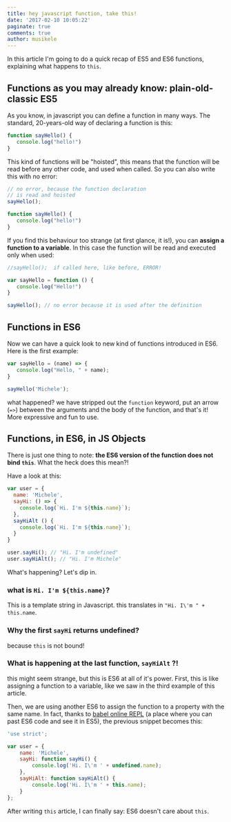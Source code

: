 ```yaml
---
title: hey javascript function, take this!
date: '2017-02-10 10:05:22'
paginate: true
comments: true
author: musikele
---
```

In this article I'm going to do a quick recap of ES5 and ES6 functions, explaining what happens to `this`.

## Functions as you may already know: plain-old-classic ES5

As you know, in javascript you can define a function in many ways. The standard, 20-years-old way of declaring a function is this:

```javascript
function sayHello() {
   console.log("hello!") 
}
```

This kind of functions will be "hoisted", this means that the function will be read before any other code, and used when called. So you can also write this with no error:

```javascript
// no error, because the function declaration 
// is read and hoisted
sayHello(); 

function sayHello() {
   console.log("hello!") 
}
```

If you find this behaviour too strange (at first glance, it is!), you can **assign a function to a variable**. In this case the function will be read and executed only when used:

```javascript
//sayHello();  if called here, like before, ERROR! 

var sayHello = function () {
   console.log("Hello!") 
}

sayHello(); // no error because it is used after the definition
```

## Functions in ES6

Now we can have a quick look to new kind of functions introduced in ES6\. Here is the first example:

```javascript
var sayHello = (name) => { 
   console.log("Hello, " + name);
}

sayHello('Michele');
```

what happened? we have stripped out the `function` keyword, put an arrow (`=>`) between the arguments and the body of the function, and that's it! More expressive and fun to use.

## Functions, in ES6, in JS Objects

There is just one thing to note: **the ES6 version of the function does not bind `this`**. What the heck does this mean?!

Have a look at this:

```javascript
var user = {
  name: 'Michele',
  sayHi: () => {
    console.log(`Hi. I'm ${this.name}`);
  },
  sayHiAlt () {
    console.log(`Hi. I'm ${this.name}`);
  }
}

user.sayHi(); // "Hi. I'm undefined"
user.sayHiAlt(); // "Hi. I'm Michele"
```

What's happening? Let's dip in.

### what is `Hi. I'm ${this.name}`?

This is a template string in Javascript. this translates in `"Hi. I\'m " + this.name`.

### Why the first `sayHi` returns undefined?

because `this` is not bound!

### What is happening at the last function, `sayHiAlt` ?!

this might seem strange, but this is ES6 at all of it's power. First, this is like assigning a function to a variable, like we saw in the third example of this article.

Then, we are using another ES6 to assign the function to a property with the same name. In fact, thanks to [babel online REPL](https://babeljs.io/repl/) (a place where you can past ES6 code and see it in ES5), the previous snippet becomes this:  

```javascript
'use strict';

var user = {
    name: 'Michele',
    sayHi: function sayHi() {
        console.log('Hi. I\'m ' + undefined.name);
    },
    sayHiAlt: function sayHiAlt() {
        console.log('Hi. I\'m ' + this.name);
    }
};
```

After writing `this` article, I can finally say: ES6 doesn't care about `this`.